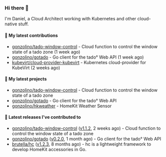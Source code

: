 ### Hi there 👋

I'm Daniel, a Cloud Architect working with Kubernetes and other cloud-native stuff.

#### 👷 My latest contributions

- [gonzolino/tado-window-control](https://github.com/gonzolino/tado-window-control) - Cloud function to control the window state of a tado zone (1 week ago)
- [gonzolino/gotado](https://github.com/gonzolino/gotado) - Go client for the tado° Web API (1 week ago)
- [kubevirt/cloud-provider-kubevirt](https://github.com/kubevirt/cloud-provider-kubevirt) - Kubernetes cloud-provider for KubeVirt (2 weeks ago)

#### 🌱 My latest projects

- [gonzolino/tado-window-control](https://github.com/gonzolino/tado-window-control) - Cloud function to control the window state of a tado zone
- [gonzolino/gotado](https://github.com/gonzolino/gotado) - Go client for the tado° Web API
- [gonzolino/hkweather](https://github.com/gonzolino/hkweather) - HomeKit Weather Sensor

#### 🔭 Latest releases I've contributed to

- [gonzolino/tado-window-control](https://github.com/gonzolino/tado-window-control) ([v1.1.2](https://github.com/gonzolino/tado-window-control/releases/tag/v1.1.2), 2 weeks ago) - Cloud function to control the window state of a tado zone
- [gonzolino/gotado](https://github.com/gonzolino/gotado) ([v0.2.0](https://github.com/gonzolino/gotado/releases/tag/v0.2.0), 1 month ago) - Go client for the tado° Web API
- [brutella/hc](https://github.com/brutella/hc) ([v1.2.3](https://github.com/brutella/hc/releases/tag/v1.2.3), 8 months ago) - hc is a lightweight framework to develop HomeKit accessories in Go.
